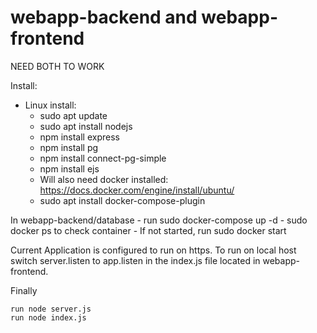 # webapp-backend and webapp-frontend
NEED BOTH TO WORK

Install: 

  - Linux install:
    - sudo apt update
    - sudo apt install nodejs
    - npm install express
    - npm install pg
    - npm install connect-pg-simple
    - npm install ejs
    - Will also need docker installed: https://docs.docker.com/engine/install/ubuntu/
    - sudo apt install docker-compose-plugin
    
In webapp-backend/database
    - run sudo docker-compose up -d
      - sudo docker ps to check container
      - If not started, run sudo docker start <name-of-container>

Current Application is configured to run on https. To run on local host switch server.listen to app.listen in the index.js file located in webapp-frontend.

Finally

    run node server.js
    run node index.js
